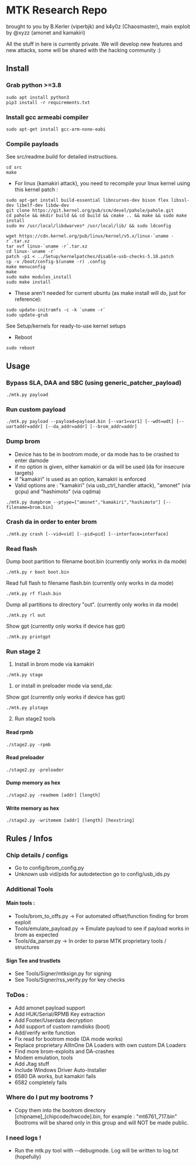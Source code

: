 # MTK Research Repo
brought to you by B.Kerler (viperbjk) and k4y0z (Chaosmaster), main exploit by @xyzz (amonet and kamakiri)

All the stuff in here is currently private. We will develop new features and new attacks,
some will be shared with the hacking community :)

## Install

### Grab python >=3.8

```
sudo apt install python3
pip3 install -r requirements.txt
```

### Install gcc armeabi compiler

```
sudo apt-get install gcc-arm-none-eabi
```

### Compile payloads

See src/readme.build for detailed instructions.

```
cd src
make
```

- For linux (kamakiri attack), you need to recompile your linux kernel using this kernel patch :
```
sudo apt-get install build-essential libncurses-dev bison flex libssl-dev libelf-dev libdw-dev
git clone https://git.kernel.org/pub/scm/devel/pahole/pahole.git
cd pahole && mkdir build && cd build && cmake .. && make && sudo make install
sudo mv /usr/local/libdwarves* /usr/local/lib/ && sudo ldconfig
```

```
wget https://cdn.kernel.org/pub/linux/kernel/v5.x/linux-`uname -r`.tar.xz
tar xvf linux-`uname -r`.tar.xz
cd linux-`uname -r`
patch -p1 < ../Setup/kernelpatches/disable-usb-checks-5.10.patch
cp -v /boot/config-$(uname -r) .config
make menuconfig
make
sudo make modules_install 
sudo make install
```

- These aren't needed for current ubuntu (as make install will do, just for reference):

```
sudo update-initramfs -c -k `uname -r`
sudo update-grub
```

See Setup/kernels for ready-to-use kernel setups


- Reboot

```
sudo reboot
```

## Usage

### Bypass SLA, DAA and SBC (using generic_patcher_payload)

```
./mtk.py payload
```

### Run custom payload

```
./mtk.py payload --payload=payload.bin [--var1=var1] [--wdt=wdt] [--uartaddr=addr] [--da_addr=addr] [--brom_addr=addr]
```

### Dump brom
- Device has to be in bootrom mode, or da mode has to be crashed to enter damode
- if no option is given, either kamakiri or da will be used (da for insecure targets)
- if "kamakiri" is used as an option, kamakiri is enforced
- Valid options are : "kamakiri" (via usb_ctrl_handler attack), "amonet" (via gcpu) and
                      "hashimoto" (via cqdma)

```
./mtk.py dumpbrom --ptype=["amonet","kamakiri","hashimoto"] [--filename=brom.bin]
```

### Crash da in order to enter brom

```
./mtk.py crash [--vid=vid] [--pid=pid] [--interface=interface]
```

### Read flash

Dump boot partition to filename boot.bin (currently only works in da mode)

```
./mtk.py r boot boot.bin
```

Read full flash to filename flash.bin (currently only works in da mode)

```
./mtk.py rf flash.bin
```

Dump all partitions to directory "out". (currently only works in da mode)

```
./mtk.py rl out
```

Show gpt (currently only works if device has gpt)

```
./mtk.py printgpt
```

### Run stage 2

1. Install in brom mode via kamakiri

```
./mtk.py stage
```

1. or install in preloader mode via send_da:

Show gpt (currently only works if device has gpt)

```
./mtk.py plstage
```

2. Run stage2 tools

#### Read rpmb
```
./stage2.py -rpmb
```

#### Read preloader
```
./stage2.py -preloader
```

#### Dump memory as hex
```
./stage2.py -readmem [addr] [length]
```

#### Write memory as hex
```
./stage2.py -writemem [addr] [length] [hexstring]
```


## Rules / Infos

### Chip details / configs
- Go to config/brom_config.py
- Unknown usb vid/pids for autodetection go to config/usb_ids.py

### Additional Tools

#### Main tools :
- Tools/brom_to_offs.py -> For automated offset/function finding for brom exploit
- Tools/emulate_payload.py -> Emulate payload to see if payload works in brom as expected
- Tools/da_parser.py -> In order to parse MTK proprietary tools / structures

#### Sign Tee and trustlets
- See Tools/Signer/mtksign.py for signing
- See Tools/Signer/rss_verify.py for key checks

### ToDos :
- Add amonet payload support
- Add HUK/Serial/RPMB Key extraction
- Add Footer/Userdata decryption
- Add support of custom ramdisks (boot)
- Add/verify write function
- Fix read for bootrom mode (DA mode works)
- Replace proprietary AllInOne DA Loaders with own custom DA Loaders
- Find more brom-exploits and DA-crashes
- Modem emulation, tools
- Add Jtag stuff
- Include Windows Driver Auto-Installer
- 6580 DA works, but kamakiri fails
- 6582 completely fails

### Where do I put my bootroms ?

- Copy them into the bootrom directory [chipname]_[chipcode/hwcode].bin, for example : "mt6761_717.bin"
  Bootroms will be shared only in this group and will NOT be made public.


### I need logs !

- Run the mtk.py tool with --debugmode. Log will be written to log.txt (hopefully)
